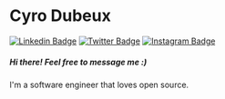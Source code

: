 # Cyro Dubeux

[![Linkedin Badge](https://img.shields.io/badge/-LinkedIn-blue?style=flat-square&logo=Linkedin&logoColor=white&link=https://www.linkedin.com/in/cyro-dubeux-45085b155/)](https://www.linkedin.com/in/cyro-dubeux-45085b155/)
[![Twitter Badge](https://img.shields.io/badge/-Twitter-1ca0f1?style=flat-square&labelColor=1ca0f1&logo=twitter&logoColor=white&link=https://twitter.com/lgdbittencourt)](https://twitter.com/beerinjection)
[![Instagram Badge](https://img.shields.io/badge/-Instagram-C13584?style=flat-square&labelColor=C13584&logo=instagram&logoColor=white&link=https://www.instagram.com/cyrodubeux/)](https://www.instagram.com/cyrodubeux/)

##### Hi there! Feel free to message me :)

I'm a software engineer that loves open source.

